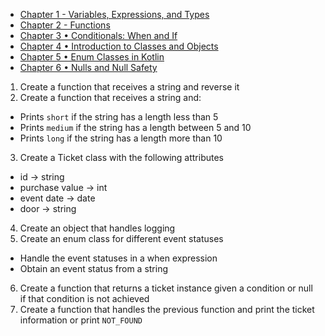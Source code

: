 * [Chapter 1 - Variables, Expressions, and Types](https://typealias.com/start/kotlin-variables-expressions-types)
* [Chapter 2 - Functions](https://typealias.com/start/kotlin-functions)
* [Chapter 3 • Conditionals: When and If](https://typealias.com/start/kotlin-conditionals)
* [Chapter 4 • Introduction to Classes and Objects](https://typealias.com/start/kotlin-classes-and-objects)
* [Chapter 5 • Enum Classes in Kotlin](https://typealias.com/start/kotlin-enum-classes)
* [Chapter 6 • Nulls and Null Safety](https://typealias.com/start/kotlin-nulls)

1. Create a function that receives a string and reverse it
2. Create a function that receives a string and:

* Prints `short` if the string has a length less than 5
* Prints `medium` if the string has a length between 5 and 10
* Prints `long` if the string has a length more than 10

3. Create a Ticket class with the following attributes

* id -> string
* purchase value -> int
* event date -> date
* door -> string

4. Create an object that handles logging
5. Create an enum class for different event statuses
* Handle the event statuses in a when expression
* Obtain an event status from a string
6. Create a function that returns a ticket instance given a condition or null if that condition is not achieved
7. Create a function that handles the previous function and print the ticket information or print `NOT_FOUND`
